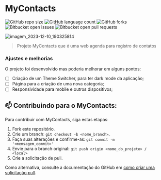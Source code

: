 # MyContacts

![GitHub repo size](https://img.shields.io/github/repo-size/MatheusFilg/mycontacts)
![GitHub language count](https://img.shields.io/github/languages/count/MatheusFilg/mycontacts)
![GitHub forks](https://img.shields.io/github/forks/MatheusFilg/mycontacts)
![Bitbucket open issues](https://img.shields.io/bitbucket/issues/MatheusFilg/mycontacts)
![Bitbucket open pull requests](https://img.shields.io/bitbucket/pr-raw/MatheusFilg/mycontacts)

![imagem_2023-12-10_190325814](https://github.com/MatheusFilg/mycontacts/assets/112526643/8819dad9-8d5e-43fe-96e2-5c6a26733797)

> Projeto MyContacts que é uma web agenda para registro de contatos

### Ajustes e melhorias

O projeto foi desenvolvido mas poderia melhorar em alguns pontos:

- [ ] Criação de um Theme Switcher, para ter dark mode da aplicação;
- [ ] Página para a criação de uma nova categoria;
- [ ] Responsividade para mobile e outros dispositivos;

## 📫 Contribuindo para o MyContacts:

Para contribuir com MyContacts, siga estas etapas:

1. Fork este repositório.
2. Crie um branch: `git checkout -b <nome_branch>`.
3. Faça suas alterações e confirme-as: `git commit -m '<mensagem_commit>'`
4. Envie para o branch original: `git push origin <nome_do_projeto> / <local>`
5. Crie a solicitação de pull.

Como alternativa, consulte a documentação do GitHub em [como criar uma solicitação pull](https://help.github.com/en/github/collaborating-with-issues-and-pull-requests/creating-a-pull-request).
